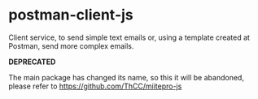 # postman-client-js
Client service, to send simple text emails or, using a template created at Postman, send more complex emails.

**DEPRECATED**

The main package has changed its name, so this it will be abandoned, please refer to https://github.com/ThCC/miitepro-js